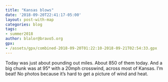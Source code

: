 ```yaml
---
title: "Kansas blows"
date: '2018-09-20T22:41:17-05:00'
layout: post-with-map
categories: blog
tags:
- summer2018
author: blalor@bravo5.org
gpx:
- /assets/gpx/combined-2018-09-20T01:22:10-2018-09-21T02:54:33.gpx
---
```


Today was just about pounding out miles. About 850 of them today. And a big chunk was at 95° with a 20mph crosswind, across most of Kansas. I’m beat! No photos because it’s hard to get a picture of wind and heat. 

